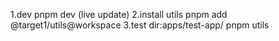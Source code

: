 1.dev
pnpm dev (live update)
2.install utils 
pnpm add @target1/utils@workspace
3.test dir:apps/test-app/
pnpm utils